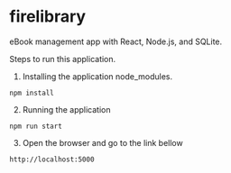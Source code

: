 # firelibrary
eBook management app with React, Node.js, and SQLite.

Steps to run this application.

1. Installing the application node_modules.
```
npm install
```

2. Running the application
```
npm run start
```

3. Open the browser and go to the link bellow
```
http://localhost:5000
```
